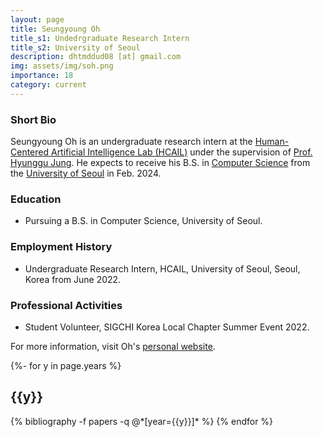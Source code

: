 ```yaml
---
layout: page
title: Seungyoung Oh
title_s1: Undedrgraduate Research Intern
title_s2: University of Seoul
description: dhtmddud08 [at] gmail.com
img: assets/img/soh.png
importance: 18
category: current
---
```


### Short Bio
<p>Seungyoung Oh is an undergraduate research intern at the <a href="http://hcail.github.io">Human-Centered Artificial Intelligence Lab (HCAIL)</a> under the supervision of <a href="http://hyunggujung.com">Prof. Hyunggu Jung</a>. He expects to receive his B.S. in <a href="https://engineering.uos.ac.kr/engineering/depart/cs/welcome.do">Computer Science</a> from the <a href="https://www.uos.ac.kr/">University of Seoul</a> in Feb. 2024.</p>

### Education
<ul>
<li>Pursuing a B.S. in Computer Science, University of Seoul.
</li>
</ul>

### Employment History
<ul>
<li>Undergraduate Research Intern, HCAIL, University of Seoul, Seoul, Korea from June 2022.
</li>
</ul>

### Professional Activities
<ul>
<li>Student Volunteer, SIGCHI Korea Local Chapter Summer Event 2022.
</li>
</ul>

For more information, visit Oh's [personal website](https://jackine08.github.io/jackine08/).

<!-- _pages/publications.md -->
<div class="publications">

{%- for y in page.years %}
  <h2 class="year">{{y}}</h2>
  {% bibliography -f papers -q @*[year={{y}}]* %}
{% endfor %}

</div>

